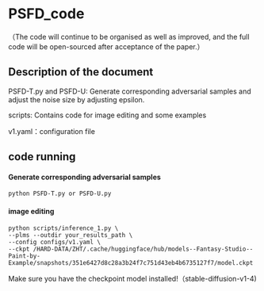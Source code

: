 # PSFD_code

（The code will continue to be organised as well as improved, and the full code will be open-sourced after acceptance of the paper.）
## Description of the document

PSFD-T.py and PSFD-U: Generate corresponding adversarial samples and adjust the noise size by adjusting epsilon.

scripts: Contains code for image editing and some examples

v1.yaml：configuration file

## code running

#### Generate corresponding adversarial samples

```shell1
python PSFD-T.py or PSFD-U.py
```

#### image editing

```shell
python scripts/inference_1.py \
--plms --outdir your_results_path \
--config configs/v1.yaml \
--ckpt /HARD-DATA/ZHT/.cache/huggingface/hub/models--Fantasy-Studio--Paint-by-Example/snapshots/351e6427d8c28a3b24f7c751d43eb4b6735127f7/model.ckpt
```

Make sure you have the checkpoint model installed!（stable-diffusion-v1-4)

